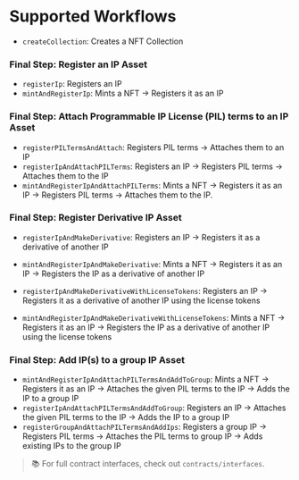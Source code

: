 # Supported Workflows

- `createCollection`: Creates a NFT Collection

### Final Step: Register an IP Asset

- `registerIp`: Registers an IP
- `mintAndRegisterIp`: Mints a NFT → Registers it as an IP

### Final Step: Attach Programmable IP License (PIL) terms to an IP Asset

- `registerPILTermsAndAttach`: Registers PIL terms → Attaches them to an IP
- `registerIpAndAttachPILTerms`: Registers an IP → Registers PIL terms → Attaches them to the IP
- `mintAndRegisterIpAndAttachPILTerms`: Mints a NFT → Registers it as an IP → Registers PIL terms → Attaches them to the IP.

### Final Step: Register Derivative IP Asset

- `registerIpAndMakeDerivative`: Registers an IP → Registers it as a derivative of another IP
- `mintAndRegisterIpAndMakeDerivative`: Mints a NFT → Registers it as an IP → Registers the IP as a derivative of another IP

- `registerIpAndMakeDerivativeWithLicenseTokens`: Registers an IP → Registers it as a derivative of another IP using the license tokens
- `mintAndRegisterIpAndMakeDerivativeWithLicenseTokens`: Mints a NFT → Registers it as an IP → Registers the IP as a derivative of another IP using the license tokens

### Final Step: Add IP(s) to a group IP Asset

- `mintAndRegisterIpAndAttachPILTermsAndAddToGroup`: Mints a NFT → Registers it as an IP → Attaches the given PIL terms to the IP → Adds the IP to a group IP
- `registerIpAndAttachPILTermsAndAddToGroup`: Registers an IP → Attaches the given PIL terms to the IP → Adds the IP to a group IP
- `registerGroupAndAttachPILTermsAndAddIps`: Registers a group IP → Registers PIL terms → Attaches the PIL terms to group IP → Adds existing IPs to the group IP


> 📚 For full contract interfaces, check out `contracts/interfaces`.
